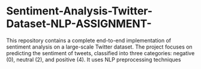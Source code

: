 # Sentiment-Analysis-Twitter-Dataset-NLP-ASSIGNMENT-
This repository contains a complete end-to-end implementation of sentiment analysis on a large-scale Twitter dataset. The project focuses on predicting the sentiment of tweets, classified into three categories: negative (0), neutral (2), and positive (4). It uses NLP preprocessing techniques
